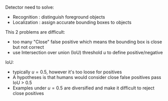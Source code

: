 Detector need to solve:
* Recognition : distinguish foreground objects
* Localization : assign accurate bounding boxes to objects

This 2 problems are difficult:
* too many "Close" false positive which means the bounding box is close but not correct
* use Intersection over union (IoU) threshold  $u$ to define positive/negative

IoU:
* typically $u=0.5$, however it's too loose for positives
* A hypotheses is that humans would consider close false positives pass IoU > 0.5
* Examples under $u=0.5$ are diversified and make it difficult to reject close positives


